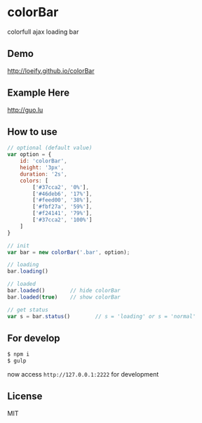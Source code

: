 # colorBar
colorfull ajax loading bar

## Demo
http://loeify.github.io/colorBar

## Example Here
http://guo.lu

## How to use

```js
// optional (default value)
var option = {
	id: 'colorBar',
	height: '3px',
	duration: '2s',
	colors: [
        ['#37cca2', '0%'], 
        ['#46deb6', '17%'], 
        ['#feed00', '38%'], 
        ['#fbf27a', '59%'], 
        ['#f24141', '79%'], 
        ['#37cca2', '100%']
    ]
}

// init
var bar = new colorBar('.bar', option);

// loading
bar.loading()

// loaded
bar.loaded()		// hide colorBar
bar.loaded(true)	// show colorBar

// get status
var s = bar.status()		// s = 'loading' or s = 'normal'
```

## For develop
```bash
$ npm i
$ gulp
```
now access `http://127.0.0.1:2222` for development

## License
MIT